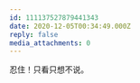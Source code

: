 ```yaml
---
id: 111137527879441343
date: 2020-12-05T00:34:49.000Z
reply: false
media_attachments: 0
---
```


忍住！只看只想不说。

